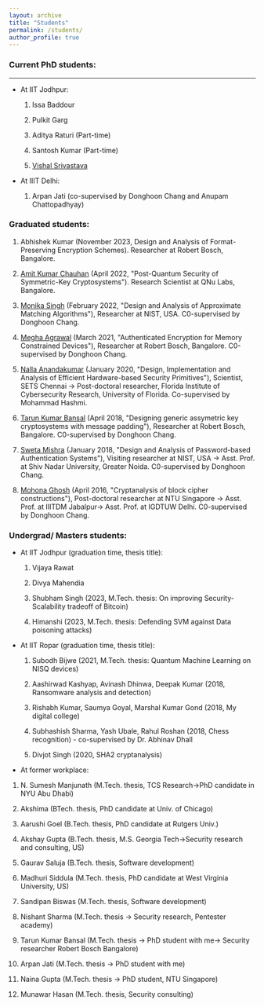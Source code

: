 ```yaml
---
layout: archive
title: "Students"
permalink: /students/
author_profile: true
---
```


### Current PhD students:
----
+ At IIT Jodhpur:

    1. Issa Baddour 

    2. Pulkit Garg

    3. Aditya Raturi (Part-time)

    4. Santosh Kumar (Part-time)

    5. [Vishal Srivastava](https://www.linkedin.com/in/vishal-srivastava27)

+ At IIIT Delhi:

    1. Arpan Jati  (co-supervised by Donghoon Chang and Anupam Chattopadhyay)

### Graduated students:

1. Abhishek Kumar (November 2023, Design and Analysis of Format-Preserving Encryption Schemes). Researcher at Robert Bosch, Bangalore.

2. [Amit Kumar Chauhan](https://sites.google.com/view/amitchauhan) (April 2022, "Post-Quantum Security of Symmetric-Key Cryptosystems"). Research Scientist at QNu Labs,  Bangalore.

3. [Monika Singh](https://www.linkedin.com/in/monika-singh-1985b8a5) (February 2022, "Design and Analysis of Approximate Matching Algorithms"), Researcher at NIST, USA.  C0-supervised by Donghoon Chang.

4. [Megha Agrawal](https://in.linkedin.com/in/megha-agrawal-242224109) (March 2021, "Authenticated Encryption for Memory Constrained Devices"), Researcher at Robert Bosch, Bangalore. C0-supervised by Donghoon Chang.

5. [Nalla Anandakumar](https://sites.google.com/site/nnallaanandakumar/) (January 2020, "Design, Implementation and Analysis of Efficient Hardware-based Security Primitives"), Scientist, SETS Chennai -> Post-doctoral researcher, Florida Institute of Cybersecurity Research, University of Florida. Co-supervised by Mohammad Hashmi.

6. [Tarun Kumar Bansal](https://in.linkedin.com/in/tarun-bansal90) (April 2018, "Designing generic assymetric key cryptosystems with message padding"), Researcher at Robert Bosch, Bangalore. C0-supervised by Donghoon Chang.

7. [Sweta Mishra](https://cse.snu.edu.in/people/faculty/dr-sweta-mishra) (January 2018, "Design and Analysis of Password-based Authentication Systems"), Visiting researcher at NIST, USA -> Asst. Prof. at Shiv Nadar University, Greater Noida. C0-supervised by Donghoon Chang.

8. [Mohona Ghosh](https://www.igdtuw.ac.in/itdepartment.php?name=MohonaGhosh) (April 2016, "Cryptanalysis of block cipher constructions"), Post-doctoral researcher at NTU Singapore -> Asst. Prof. at IIITDM Jabalpur-> Asst. Prof. at IGDTUW Delhi. C0-supervised by Donghoon Chang.

### Undergrad/ Masters students: 

+ At IIT Jodhpur (graduation time, thesis title):

    1. Vijaya Rawat

    2. Divya Mahendia

    3. Shubham Singh (2023, M.Tech. thesis: On improving Security-Scalability tradeoff of Bitcoin)

    4. Himanshi (2023, M.Tech. thesis: Defending SVM against Data poisoning attacks)

+ At IIT Ropar (graduation time, thesis title):

    1. Subodh Bijwe (2021, M.Tech. thesis: Quantum Machine Learning on NISQ devices)

    2. Aashirwad Kashyap, Avinash Dhinwa, Deepak Kumar (2018, Ransomware analysis and detection)

    3. Rishabh Kumar, Saumya Goyal, Marshal Kumar Gond (2018, My digital college)

    4. Subhashish Sharma, Yash Ubale, Rahul Roshan (2018, Chess recognition) - co-supervised by Dr. Abhinav Dhall

    5. Divjot Singh (2020, SHA2 cryptanalysis) 

+ At former workplace:

1. N. Sumesh Manjunath (M.Tech. thesis, TCS Research->PhD candidate in NYU Abu Dhabi)

2. Akshima (BTech. thesis, PhD candidate at Univ. of Chicago)

3. Aarushi Goel (B.Tech. thesis, PhD candidate at Rutgers Univ.)

4. Akshay Gupta (B.Tech. thesis, M.S. Georgia Tech->Security research and consulting, US)

5. Gaurav Saluja (B.Tech. thesis, Software development)

6. Madhuri Siddula (M.Tech. thesis, PhD candidate at West Virginia University, US)

7. Sandipan Biswas (M.Tech. thesis, Software development)

8. Nishant Sharma (M.Tech. thesis -> Security research, Pentester academy)

9. Tarun Kumar Bansal (M.Tech. thesis -> PhD student with me-> Security researcher Robert Bosch Bangalore)

10. Arpan Jati (M.Tech. thesis -> PhD student with me)

11. Naina Gupta (M.Tech. thesis -> PhD student, NTU Singapore)

12. Munawar Hasan (M.Tech. thesis, Security consulting)